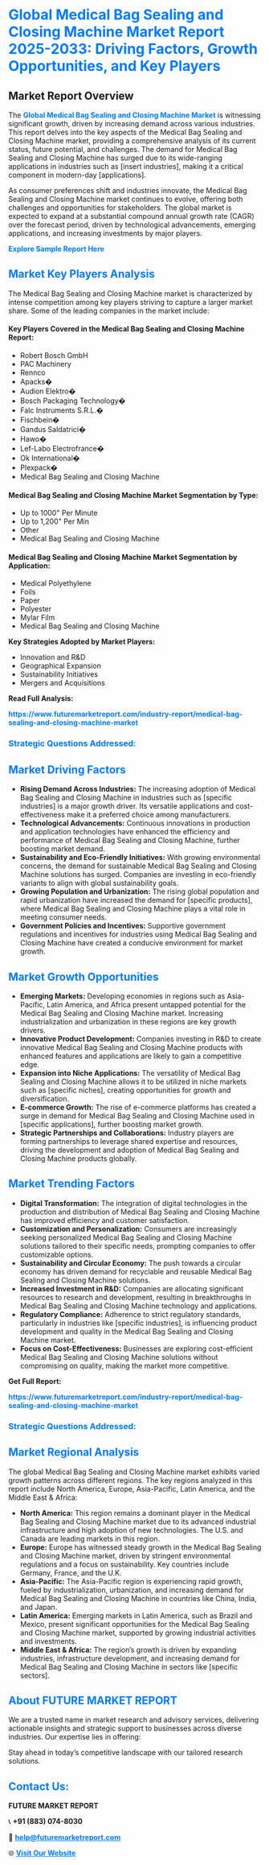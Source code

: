 <h1 style="color: #007BFF;">Global Medical Bag Sealing and Closing Machine Market Report 2025-2033: Driving Factors, Growth Opportunities, and Key Players</h1>

<section id="overview">
<h2>Market Report Overview</h2>
<p>The <a href="https://www.futuremarketreport.com/industry-report/medical-bag-sealing-and-closing-machine-market" style="color: #007BFF; text-decoration: none;"><strong>Global Medical Bag Sealing and Closing Machine Market</strong></a> is witnessing significant growth, driven by increasing demand across various industries. This report delves into the key aspects of the Medical Bag Sealing and Closing Machine market, providing a comprehensive analysis of its current status, future potential, and challenges. The demand for Medical Bag Sealing and Closing Machine has surged due to its wide-ranging applications in industries such as [insert industries], making it a critical component in modern-day [applications].</p>
<p>As consumer preferences shift and industries innovate, the Medical Bag Sealing and Closing Machine market continues to evolve, offering both challenges and opportunities for stakeholders. The global market is expected to expand at a substantial compound annual growth rate (CAGR) over the forecast period, driven by technological advancements, emerging applications, and increasing investments by major players.</p>
</section>

<section id="overview">
<p><a href="https://www.futuremarketreport.com/request-sample/reportId=101039" style="color: #007BFF; text-decoration: none;"><strong>Explore Sample Report Here</strong></a></p>
</section>

<section id="key-players">
<h2 style="color: #007BFF;">Market Key Players Analysis</h2>
<p>The Medical Bag Sealing and Closing Machine market is characterized by intense competition among key players striving to capture a larger market share. Some of the leading companies in the market include:</p>
<h4>Key Players Covered in the Medical Bag Sealing and Closing Machine Report:</h4>
<ul><li>Robert Bosch GmbH</li><li>PAC Machinery</li><li>Rennco</li><li>Apacks�</li><li>Audion Elektro�</li><li>Bosch Packaging Technology�</li><li>Falc Instruments S.R.L.�</li><li>Fischbein�</li><li>Gandus Saldatrici�</li><li>Hawo�</li><li>Lef-Labo Electrofrance�</li><li>Ok International�</li><li>Plexpack�</li><li>Medical Bag Sealing and Closing Machine</li></ul>
<h4>Medical Bag Sealing and Closing Machine Market Segmentation by Type:</h4>
<ul><li>Up to 1000&quot; Per Minute</li><li>Up to 1,200&quot; Per Min</li><li>Other</li><li>Medical Bag Sealing and Closing Machine</li></ul>

<h4>Medical Bag Sealing and Closing Machine Market Segmentation by Application:</h4>
<ul><li>Medical Polyethylene</li><li>Foils</li><li>Paper</li><li>Polyester</li><li>Mylar Film</li><li>Medical Bag Sealing and Closing Machine</li></ul>
<p><strong>Key Strategies Adopted by Market Players:</strong></p>
<ul>
<li>Innovation and R&D</li>
<li>Geographical Expansion</li>
<li>Sustainability Initiatives</li>
<li>Mergers and Acquisitions</li>
</ul>
</section>

<section>
<p><strong>Read Full Analysis: </strong></p><a href="https://www.futuremarketreport.com/industry-report/medical-bag-sealing-and-closing-machine-market" style="color: #007BFF; text-decoration: none;"><strong>https://www.futuremarketreport.com/industry-report/medical-bag-sealing-and-closing-machine-market</strong></a>
<h3 style="color: #007BFF;">Strategic Questions Addressed:</h3>
</section>

<section id="driving-factors">
<h2 style="color: #007BFF;">Market Driving Factors</h2>
<ul>
<li><strong>Rising Demand Across Industries:</strong> The increasing adoption of Medical Bag Sealing and Closing Machine in industries such as [specific industries] is a major growth driver. Its versatile applications and cost-effectiveness make it a preferred choice among manufacturers.</li>
<li><strong>Technological Advancements:</strong> Continuous innovations in production and application technologies have enhanced the efficiency and performance of Medical Bag Sealing and Closing Machine, further boosting market demand.</li>
<li><strong>Sustainability and Eco-Friendly Initiatives:</strong> With growing environmental concerns, the demand for sustainable Medical Bag Sealing and Closing Machine solutions has surged. Companies are investing in eco-friendly variants to align with global sustainability goals.</li>
<li><strong>Growing Population and Urbanization:</strong> The rising global population and rapid urbanization have increased the demand for [specific products], where Medical Bag Sealing and Closing Machine plays a vital role in meeting consumer needs.</li>
<li><strong>Government Policies and Incentives:</strong> Supportive government regulations and incentives for industries using Medical Bag Sealing and Closing Machine have created a conducive environment for market growth.</li>
</ul>
</section>

<section id="growth-opportunities">
<h2 style="color: #007BFF;">Market Growth Opportunities</h2>
<ul>
<li><strong>Emerging Markets:</strong> Developing economies in regions such as Asia-Pacific, Latin America, and Africa present untapped potential for the Medical Bag Sealing and Closing Machine market. Increasing industrialization and urbanization in these regions are key growth drivers.</li>
<li><strong>Innovative Product Development:</strong> Companies investing in R&D to create innovative Medical Bag Sealing and Closing Machine products with enhanced features and applications are likely to gain a competitive edge.</li>
<li><strong>Expansion into Niche Applications:</strong> The versatility of Medical Bag Sealing and Closing Machine allows it to be utilized in niche markets such as [specific niches], creating opportunities for growth and diversification.</li>
<li><strong>E-commerce Growth:</strong> The rise of e-commerce platforms has created a surge in demand for Medical Bag Sealing and Closing Machine used in [specific applications], further boosting market growth.</li>
<li><strong>Strategic Partnerships and Collaborations:</strong> Industry players are forming partnerships to leverage shared expertise and resources, driving the development and adoption of Medical Bag Sealing and Closing Machine products globally.</li>
</ul>
</section>

<section id="trending-factors">
<h2 style="color: #007BFF;">Market Trending Factors</h2>
<ul>
<li><strong>Digital Transformation:</strong> The integration of digital technologies in the production and distribution of Medical Bag Sealing and Closing Machine has improved efficiency and customer satisfaction.</li>
<li><strong>Customization and Personalization:</strong> Consumers are increasingly seeking personalized Medical Bag Sealing and Closing Machine solutions tailored to their specific needs, prompting companies to offer customizable options.</li>
<li><strong>Sustainability and Circular Economy:</strong> The push towards a circular economy has driven demand for recyclable and reusable Medical Bag Sealing and Closing Machine solutions.</li>
<li><strong>Increased Investment in R&D:</strong> Companies are allocating significant resources to research and development, resulting in breakthroughs in Medical Bag Sealing and Closing Machine technology and applications.</li>
<li><strong>Regulatory Compliance:</strong> Adherence to strict regulatory standards, particularly in industries like [specific industries], is influencing product development and quality in the Medical Bag Sealing and Closing Machine market.</li>
<li><strong>Focus on Cost-Effectiveness:</strong> Businesses are exploring cost-efficient Medical Bag Sealing and Closing Machine solutions without compromising on quality, making the market more competitive.</li>
</ul>
</section>

<section>
<p><strong>Get Full Report: </strong></p><a href="https://www.futuremarketreport.com/industry-report/medical-bag-sealing-and-closing-machine-market" style="color: #007BFF; text-decoration: none;"><strong>https://www.futuremarketreport.com/industry-report/medical-bag-sealing-and-closing-machine-market</strong></a>
<h3 style="color: #007BFF;">Strategic Questions Addressed:</h3>
</section>


<section id="regional-analysis">
<h2 style="color: #007BFF;">Market Regional Analysis</h2>
<p>The global Medical Bag Sealing and Closing Machine market exhibits varied growth patterns across different regions. The key regions analyzed in this report include North America, Europe, Asia-Pacific, Latin America, and the Middle East & Africa:</p>
<ul>
<li><strong>North America:</strong> This region remains a dominant player in the Medical Bag Sealing and Closing Machine market due to its advanced industrial infrastructure and high adoption of new technologies. The U.S. and Canada are leading markets in this region.</li>
<li><strong>Europe:</strong> Europe has witnessed steady growth in the Medical Bag Sealing and Closing Machine market, driven by stringent environmental regulations and a focus on sustainability. Key countries include Germany, France, and the U.K.</li>
<li><strong>Asia-Pacific:</strong> The Asia-Pacific region is experiencing rapid growth, fueled by industrialization, urbanization, and increasing demand for Medical Bag Sealing and Closing Machine in countries like China, India, and Japan.</li>
<li><strong>Latin America:</strong> Emerging markets in Latin America, such as Brazil and Mexico, present significant opportunities for the Medical Bag Sealing and Closing Machine market, supported by growing industrial activities and investments.</li>
<li><strong>Middle East & Africa:</strong> The region’s growth is driven by expanding industries, infrastructure development, and increasing demand for Medical Bag Sealing and Closing Machine in sectors like [specific sectors].</li>
</ul>
</section>

<footer>
<h2 style="color: #007BFF;">About FUTURE MARKET REPORT</h2>
<p>We are a trusted name in market research and advisory services, delivering actionable insights and strategic support to businesses across diverse industries. Our expertise lies in offering:</p>

<p>Stay ahead in today’s competitive landscape with our tailored research solutions.</p>

<h2 style="color: #007BFF;">Contact Us:</h2>
<p><strong>FUTURE MARKET REPORT</strong></p>
<p>📞 <strong>+91 (883) 074-8030</strong></p>
<p>📧 <strong><a href="mailto:help@futuremarketreport.com" style="color: #007BFF;">help@futuremarketreport.com</a></strong></p>
<p>🌐 <strong><a href="https://www.futuremarketreport.com/" style="color: #007BFF;">Visit Our Website</a></strong></p>
</footer>